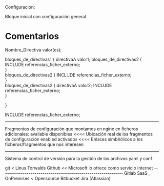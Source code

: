 Configuración:

Bloque inicial con configuración general

# Comentarios

Nombre_Directiva valor(es);

bloques_de_directivas1 {
    directivaA valor1;
    bloques_de_directivas2 {
        INCLUDE referencias_ficher_externo;        
    }   
    bloques_de_directivas2 {
        INCLUDE referencias_ficher_externo;        
    }   
    bloques_de_directivas2 {
        directivaA valor2;
        INCLUDE referencias_ficher_externo;        
    }   

    
}

INCLUDE referencias_ficher_externo;

---

Fragmentos de configuración que montamos en nginx en ficheros adicionales:
    available      disponibles  <<<< Ubicación real de los fragmentos de configuración
    enabled        activados    <<<< Enlaces simbñólicos a los ficheros/fragmentos que nos interesen
    
---- 
Sistema de control de versión para la gestión de los archivos yaml y conf

git < Linus Torwalds
    Github          << Microsoft lo ofrece como servicio Internet
    --------------------------------------------------------------
    Gitlab          SaaS , OnPremises  < Opensource
    Bitbucket       Jira (Atlassian)